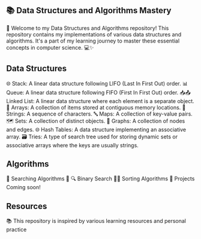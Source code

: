 ## 📚 Data Structures and Algorithms Mastery 

🚀 Welcome to my Data Structures and Algorithms repository! This repository contains my implementations of various data structures and algorithms. It's a part of my learning journey to master these essential concepts in computer science. 💻✨ 

## Data Structures 

🌐 Stack: A linear data structure following LIFO (Last In First Out) order. 
📊 Queue: A linear data structure following FIFO (First In First Out) order. 
📥📤 Linked List: A linear data structure where each element is a separate object. 
🔗 Arrays: A collection of items stored at contiguous memory locations. 
📏 Strings: A sequence of characters. 
🔤 Maps: A collection of key-value pairs. 
🗺️ Sets: A collection of distinct objects. 
🔢 Graphs: A collection of nodes and edges. 
🌐 Hash Tables: A data structure implementing an associative array. 
🗃️ Tries: A type of search tree used for storing dynamic sets or associative arrays where the keys are usually strings. 

## Algorithms 
🌲 Searching Algorithms 🧠 
🔍 Binary Search 
🔄💡 Sorting Algorithms 
🚧 Projects Coming soon! 

## Resources 
📚 This repository is inspired by various learning resources and personal practice

